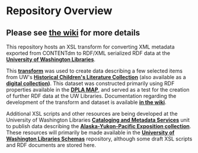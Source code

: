 # Repository Overview
## Please see [the wiki](https://github.com/briesenberg07/CONTENTdm-to-RDF-XML/wiki) for more details
This repository hosts an XSL transform for converting XML metadata exported from CONTENTdm to RDF/XML serialized RDF data at the **[University of Washington Libraries](http://www.lib.washington.edu/)**.

This **[transform](Cdm2RdfXml_01.xsl)** was used to create data describing a few selected items from UW's **[Historical Children's Literature Collection](http://guides.lib.uw.edu/c.php?g=341698&p=2299537)** (also available as a **[digital collection](http://content.lib.washington.edu/childrensweb/index.html))**. This dataset was constructed primarily using RDF properties available in the **[DPLA MAP](https://pro.dp.la/hubs/metadata-application-profile)**, and served as a test for the creation of further RDF data at the UW Libraries. Documentation regarding the development of the transform and dataset is available **[in the wiki](https://github.com/briesenberg07/CONTENTdm-to-RDF-XML/wiki/Historical-Children's-Literature-Transform-Overview)**.

Additional XSL scripts and other resources are being developed at the University of Washington Libraries **[Cataloging and Metadata Services](https://www.lib.washington.edu/msd)** unit to publish data describing the **[Alaska-Yukon-Pacific Exposition collection](http://content.lib.washington.edu/aypweb/index.html)**. These resources will primarily be made available in the **[University of Washington Libraries Schemas](https://github.com/UniverityOfWashingtonLibrariesSchemas/schemasProject)** repository, although some draft XSL scripts and RDF documents are stored here.  
